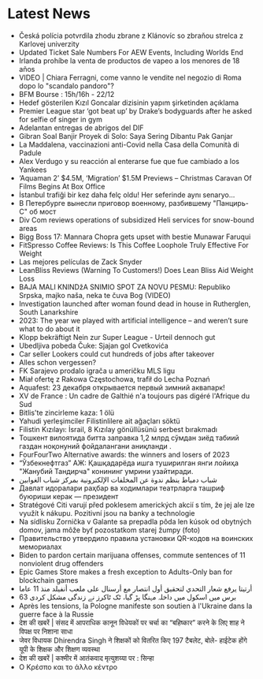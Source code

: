 # Latest News
-  Česká polícia potvrdila zhodu zbrane z Klánovíc so zbraňou strelca z Karlovej univerzity
-  Updated Ticket Sale Numbers For AEW Events, Including Worlds End
-  Irlanda prohíbe la venta de productos de vapeo a los menores de 18 años
-  VIDEO | Chiara Ferragni, come vanno le vendite nel negozio di Roma dopo lo "scandalo pandoro"?
-  BFM Bourse : 15h/16h - 22/12
-  Hedef gösterilen Kızıl Goncalar dizisinin yapım şirketinden açıklama
-  Premier League star ‘got beat up’ by Drake’s bodyguards after he asked for selfie of singer in gym
-  Adelantan entregas de abrigos del DIF
-  Gibran Soal Banjir Proyek di Solo: Saya Sering Dibantu Pak Ganjar
-  La Maddalena, vaccinazioni anti-Covid nella Casa della Comunità di Padule
-  Alex Verdugo y su reacción al enterarse fue que fue cambiado a los Yankees
-  ‘Aquaman 2’ $4.5M, ‘Migration’ $1.5M Previews – Christmas Caravan Of Films Begins At Box Office
-  İstanbul trafiği bir kez daha felç oldu! Her seferinde aynı senaryo...
-  В Петербурге вынесли приговор военному, разбившему "Панцирь-С" об мост
-  Div Com reviews operations of subsidized Heli services for snow-bound areas
-  Bigg Boss 17: Mannara Chopra gets upset with bestie Munawar Faruqui
-  FitSpresso Coffee Reviews: Is This Coffee Loophole Truly Effective For Weight
-  Las mejores películas de Zack Snyder
-  LeanBliss Reviews (Warning To Customers!) Does Lean Bliss Aid Weight Loss
-  BAJA MALI KNINDžA SNIMIO SPOT ZA NOVU PESMU: Republiko Srpska, majko naša, neka te čuva Bog (VIDEO)
-  Investigation launched after woman found dead in house in Rutherglen, South Lanarkshire
-  2023: The year we played with artificial intelligence – and weren’t sure what to do about it
-  Klopp bekräftigt Nein zur Super League - Urteil dennoch gut
-  Ubedljiva pobeda Čuke: Sjajan gol Cvetkovića
-  Car seller Lookers could cut hundreds of jobs after takeover
-  Alles schon vergessen?
-  FK Sarajevo prodalo igrača u američku MLS ligu
-  Miał ofertę z Rakowa Częstochowa, trafił do Lecha Poznań
-  Aquafest: 23 декабря открывается первый зимний аквапарк!
-  XV de France : Un cadre de Galthié n'a toujours pas digéré l'Afrique du Sud
-  Bitlis'te zincirleme kaza: 1 ölü
-  Yahudi yerleşimciler Filistinlilere ait ağaçları söktü
-  Filistin Kızılayı: İsrail, 8 Kızılay gönüllüsünü serbest bırakmadı
-  Тошкент вилоятида битта заправка 1,2 млрд сўмдан зиёд табиий газдан ноқонуний фойдалангани аниқланди .
-  FourFourTwo Alternative awards: the winners and losers of 2023
-  “Ўзбекнефтгаз” АЖ: Қашқадарёда ишга туширилган янги лойиҳа "Жанубий Тандирча" конининг умрини узайтиради.
-  شباب دمياط ينظم ندوة عن المخلفات الإلكترونية بمركز شباب الغوابين
-  Давлат идоралари раҳбар ва ходимлари театрларга ташриф буюриши керак — президент
-  Stratégové Citi varují před poklesem amerických akcií s tím, že jej ale lze využít k nákupu. Pozitivní jsou na banky a technologie
-  Na sídlisku Zornička v Galante sa prepadla pôda len kúsok od obytných domov, jama môže byť pozostatkom starej žumpy (foto)
-  Правительство утвердило правила установки QR-кодов на воинских мемориалах
-  Biden to pardon certain marijuana offenses, commute sentences of 11 nonviolent drug offenders
-  Epic Games Store makes a fresh exception to Adults-Only ban for blockchain games
-  أرتيتا يرفع شعار التحدي لتحقيق أول انتصار مع أرسنال على ملعب أنفيلد منذ 11 عاما
-  63 برس میں اسکول میں داخلہ مہنگا پڑ گیا، ٹک ٹاکرز نے زندگی مشکل کردی
-  Après les tensions, la Pologne manifeste son soutien à l'Ukraine dans la guerre face à la Russie
-  देश की खबरें | संसद में आपराधिक कानून विधेयकों पर चर्चा का “बहिष्कार” करने के लिए शाह ने विपक्ष पर निशाना साधा
-  जेवर विधायक Dhirendra Singh ने शिक्षकों को वितरित किए 197 टैबलेट, बोले- हाईटेक होंगे यूपी के शिक्षक और शिक्षण व्यवस्था
-  देश की खबरें | कश्मीर में आतंकवाद मृत्युशय्या पर : सिन्हा
-  Ο Κρέσπο και το άλλο κέντρο

